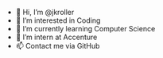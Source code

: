 - 👋 Hi, I’m @jkroller
- 👀 I’m interested in Coding
- 🌱 I’m currently learning Computer Science
- 💞️ I’m intern at Accenture
- 📫 Contact me via GitHub

<!---
jkroller/jkroller is a ✨ special ✨ repository because its `README.md` (this file) appears on your GitHub profile.
You can click the Preview link to take a look at your changes.
--->
